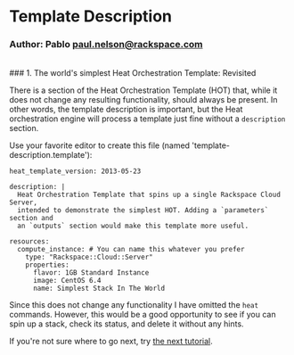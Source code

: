 # Template Description
### Author: Pablo <paul.nelson@rackspace.com>
</br>
### 1. The world's simplest Heat Orchestration Template: Revisited

There is a section of the Heat Orchestration Template (HOT) that, while it does not change any resulting functionality, should always be present. In other words, the template description is important, but the Heat orchestration engine will process a template just fine without a `description` section.

Use your favorite editor to create this file (named 'template-description.template'):

```shell
heat_template_version: 2013-05-23

description: |
  Heat Orchestration Template that spins up a single Rackspace Cloud Server,
  intended to demonstrate the simplest HOT. Adding a `parameters` section and
  an `outputs` section would make this template more useful.

resources:
  compute_instance: # You can name this whatever you prefer
    type: "Rackspace::Cloud::Server"
    properties:
      flavor: 1GB Standard Instance
      image: CentOS 6.4
      name: Simplest Stack In The World
```

Since this does not change any functionality I have omitted the `heat` commands. However, this would be a good opportunity to see if you can spin up a stack, check its status, and delete it without any hints.

If you're not sure where to go next, try [the next tutorial](/107.Template-Outputs).
